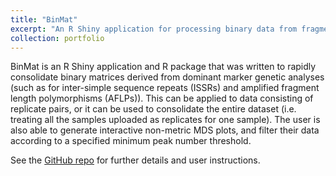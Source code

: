 ```yaml
---
title: "BinMat"
excerpt: "An R Shiny application for processing binary data from fragment analysis methods such as ISSR and AFLP<br/><img src='/images/binmat.png'>"
collection: portfolio
---
```


BinMat is an R Shiny application and R package that was written to rapidly consolidate binary matrices derived from dominant marker genetic analyses (such as for inter-simple sequence repeats (ISSRs) and amplified fragment length polymorphisms (AFLPs)). This can be applied to data consisting of replicate pairs, or it can be used to consolidate the entire dataset (i.e. treating all the samples uploaded as replicates for one sample). The user is also able to generate interactive non-metric MDS plots, and filter their data according to a specified minimum peak number threshold.

See the [GitHub repo](https://github.com/clarkevansteenderen/BinMat) for further details and user instructions.
